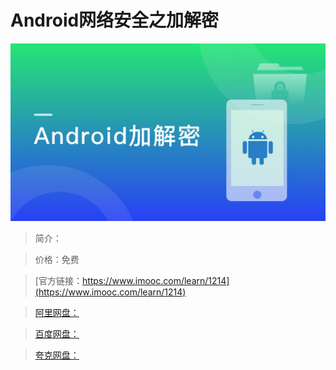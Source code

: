 # Android网络安全之加解密

![img](../../assets/5fe4430d0001fc9205400304.jpg)

> 简介：

> 价格：免费

> [官方链接：https://www.imooc.com/learn/1214](https://www.imooc.com/learn/1214)

> [阿里网盘：]()

> [百度网盘：]()

> [夸克网盘：]()
